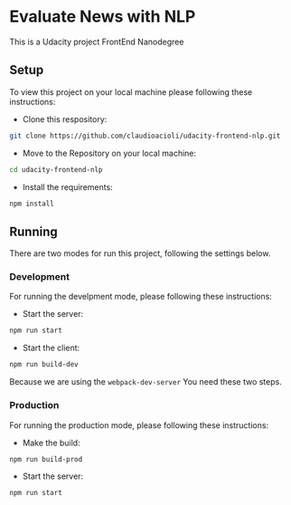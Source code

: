 # Evaluate News with NLP

This is a Udacity project FrontEnd Nanodegree

## Setup

To view this project on your local machine please following these instructions:

* Clone this respository:
```bash
git clone https://github.com/claudioacioli/udacity-frontend-nlp.git
```

* Move to the Repository on your local machine:
```bash
cd udacity-frontend-nlp
```

* Install the requirements:
```bash
npm install
```

## Running

There are two modes for run this project, following the settings below.

### Development

For running the develpment mode, please following these instructions:

* Start the server:
```bash
npm run start
```

* Start the client:
```bash
npm run build-dev
```

Because we are using the ```webpack-dev-server``` You need these two steps.

### Production

For running the production mode, please following these instructions:

* Make the build:
```bash
npm run build-prod
```

* Start the server:
```bash
npm run start
```


